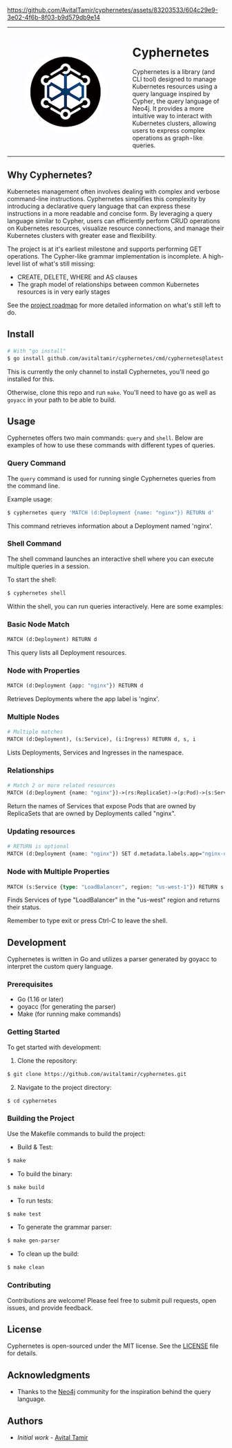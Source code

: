 

https://github.com/AvitalTamir/cyphernetes/assets/83203533/604c29e9-3e02-4f6b-8f03-b9d579db9e14


<table style="border-collapse: collapse; border: none">
  <tr>
    <td style="border: none" width="256">
      <img src="./logo.png" alt="Cyphernetes Logo" width="256">
    </td>
    <td style="border: none; padding-left: 20px">
      <h1>Cyphernetes</h1>
      <p>Cyphernetes is a library (and CLI tool) designed to manage Kubernetes resources using a query language inspired by Cypher, the query language of Neo4j. It provides a more intuitive way to interact with Kubernetes clusters, allowing users to express complex operations as graph-like queries.</p>
    </td>
  </tr>
</table>

## Why Cyphernetes?

Kubernetes management often involves dealing with complex and verbose command-line instructions. Cyphernetes simplifies this complexity by introducing a declarative query language that can express these instructions in a more readable and concise form. By leveraging a query language similar to Cypher, users can efficiently perform CRUD operations on Kubernetes resources, visualize resource connections, and manage their Kubernetes clusters with greater ease and flexibility.

The project is at it's earliest milestone and supports performing GET operations.
The Cypher-like grammar implementation is incomplete.
A high-level list of what's still missing:
* CREATE, DELETE, WHERE and AS clauses
* The graph model of relationships between common Kubernetes resources is in very early stages

See the [project roadmap](https://github.com/AvitalTamir/cyphernetes/blob/main/ROADMAP.md) for more detailed information on what's still left to do.

## Install

```bash
# With "go install"
$ go install github.com/avitaltamir/cyphernetes/cmd/cyphernetes@latest
```
This is currently the only channel to install Cyphernetes, you'll need go installed for this.

Otherwise, clone this repo and run `make`.
You'll need to have go as well as `goyacc` in your path to be able to build.

## Usage

Cyphernetes offers two main commands: `query` and `shell`. Below are examples of how to use these commands with different types of queries.

### Query Command

The `query` command is used for running single Cyphernetes queries from the command line. 

Example usage:

```bash
$ cyphernetes query 'MATCH (d:Deployment {name: "nginx"}) RETURN d'
```

This command retrieves information about a Deployment named 'nginx'.

### Shell Command
The shell command launches an interactive shell where you can execute multiple queries in a session.

To start the shell:

```bash
$ cyphernetes shell
```
Within the shell, you can run queries interactively. Here are some examples:

### Basic Node Match

```graphql
MATCH (d:Deployment) RETURN d
```
This query lists all Deployment resources.

### Node with Properties

```graphql
MATCH (d:Deployment {app: "nginx"}) RETURN d
```
Retrieves Deployments where the app label is 'nginx'.

### Multiple Nodes

```graphql
# Multiple matches
MATCH (d:Deployment), (s:Service), (i:Ingress) RETURN d, s, i
```
Lists Deployments, Services and Ingresses in the namespace.

### Relationships

```graphql
# Match 2 or more related resources
MATCH (d:Deployment {name: "nginx"})->(rs:ReplicaSet)->(p:Pod)->(s:Service) RETURN s.metadata.name
```
Return the names of Services that expose Pods that are owned by ReplicaSets that are owned by Deployments called "nginx".

### Updating resources

```graphql
# RETURN is optional
MATCH (d:Deployment {name: "nginx"}) SET d.metadata.labels.app="nginx-updated" RETURN d
```

### Node with Multiple Properties

```graphql
MATCH (s:Service {type: "LoadBalancer", region: "us-west-1"}) RETURN s.metadata.name, s.status.LoadBalancer
```
Finds Services of type "LoadBalancer" in the "us-west" region and returns their status.

Remember to type exit or press Ctrl-C to leave the shell.

## Development

Cyphernetes is written in Go and utilizes a parser generated by goyacc to interpret the custom query language.

### Prerequisites

- Go (1.16 or later)
- goyacc (for generating the parser)
- Make (for running make commands)

### Getting Started

To get started with development:

1. Clone the repository:
```bash
$ git clone https://github.com/avitaltamir/cyphernetes.git
```

2. Navigate to the project directory:
```bash
$ cd cyphernetes
```

### Building the Project

Use the Makefile commands to build the project:

- Build & Test:
```bash
$ make
```

- To build the binary:
```bash
$ make build
```

- To run tests:
```bash
$ make test
```

- To generate the grammar parser:
```bash
$ make gen-parser
```

- To clean up the build:
```bash
$ make clean
```

### Contributing

Contributions are welcome! Please feel free to submit pull requests, open issues, and provide feedback.

## License

Cyphernetes is open-sourced under the MIT license. See the [LICENSE](LICENSE) file for details.

## Acknowledgments

- Thanks to the [Neo4j](https://neo4j.com/) community for the inspiration behind the query language.

## Authors

- _Initial work_ - [Avital Tamir](https://github.com/avitaltamir)
